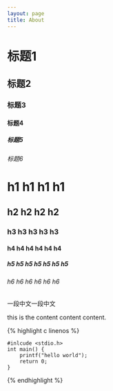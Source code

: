 ```yaml
---
layout: page
title: About
---
```


# 标题1

## 标题2

### 标题3

#### 标题4

##### 标题5

###### 标题6

# h1 h1 h1 h1

## h2 h2 h2 h2

### h3 h3 h3 h3 h3

#### h4 h4 h4 h4 h4 h4

##### h5 h5 h5 h5 h5 h5 h5

###### h6 h6 h6 h6 h6 h6

一段中文一段中文

this is the content content content.


{% highlight c linenos %}

	#inlcude <stdio.h>
	int main() {
		printf("hello world");
		return 0;
	}

{% endhighlight %}